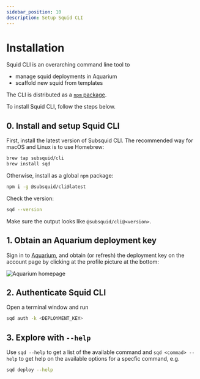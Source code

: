 ```yaml
---
sidebar_position: 10
description: Setup Squid CLI
---
```


# Installation

Squid CLI is an overarching command line tool to 

- manage squid deployments in Aquarium 
- scaffold new squid from templates

The CLI is distributed as a [`npm` package](https://www.npmjs.com/package/@subsquid/cli). 

To install Squid CLI, follow the steps below.

## 0. Install and setup Squid CLI

First, install the latest version of Subsquid CLI.
The recommended way for macOS and Linux is to use Homebrew:
```bash
brew tap subsquid/cli
brew install sqd
```

Otherwise, install as a global `npm` package:
```bash
npm i -g @subsquid/cli@latest
```

Check the version:
```bash
sqd --version
```

Make sure the output looks like `@subsquid/cli@<version>`.

## 1. Obtain an Aquarium deployment key

Sign in to [Aquarium](https://app.subsquid.io/aquarium), and obtain (or refresh) the deployment key on the account page by clicking at the profile picture at the bottom:

![Aquarium homepage](/img/.gitbook/assets/deployment-key.png)


## 2. Authenticate Squid CLI

Open a terminal window and run 

```bash
sqd auth -k <DEPLOYMENT_KEY>
```

## 3. Explore with `--help`

Use `sqd --help` to get a list of the available command and `sqd <commad> --help` to get help on the available options for a specfic command, e.g.

```bash
sqd deploy --help
```